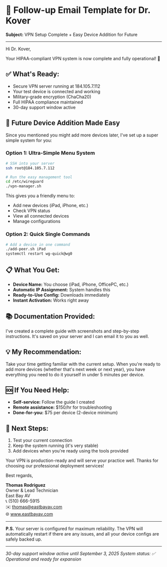 # 📧 Follow-up Email Template for Dr. Kover

**Subject:** VPN Setup Complete + Easy Device Addition for Future

---

Hi Dr. Kover,

Your HIPAA-compliant VPN system is now complete and fully operational! 🎉

## ✅ **What's Ready:**
- Secure VPN server running at 184.105.7.112
- Your test device is connected and working
- Military-grade encryption (ChaCha20)
- Full HIPAA compliance maintained
- 30-day support window active

## 🚀 **Future Device Addition Made Easy**

Since you mentioned you might add more devices later, I've set up a super simple system for you:

### **Option 1: Ultra-Simple Menu System**
```bash
# SSH into your server
ssh root@184.105.7.112

# Run the easy management tool
cd /etc/wireguard
./vpn-manager.sh
```

This gives you a friendly menu to:
- Add new devices (iPad, iPhone, etc.)
- Check VPN status
- View all connected devices
- Manage configurations

### **Option 2: Quick Single Commands**
```bash
# Add a device in one command
./add-peer.sh iPad
systemctl restart wg-quick@wg0
```

## 📋 **What You Get:**
- **Device Name:** You choose (iPad, iPhone, OfficePC, etc.)
- **Automatic IP Assignment:** System handles this
- **Ready-to-Use Config:** Downloads immediately
- **Instant Activation:** Works right away

## 📚 **Documentation Provided:**
I've created a complete guide with screenshots and step-by-step instructions. It's saved on your server and I can email it to you as well.

## 💡 **My Recommendation:**
Take your time getting familiar with the current setup. When you're ready to add more devices (whether that's next week or next year), you have everything you need to do it yourself in under 5 minutes per device.

## 🆘 **If You Need Help:**
- **Self-service:** Follow the guide I created
- **Remote assistance:** $150/hr for troubleshooting
- **Done-for-you:** $75 per device (2-device minimum)

## 🎯 **Next Steps:**
1. Test your current connection
2. Keep the system running (it's very stable)
3. Add devices when you're ready using the tools provided

Your VPN is production-ready and will serve your practice well. Thanks for choosing our professional deployment services!

Best regards,

**Thomas Rodriguez**  
Owner & Lead Technician  
East Bay AV  
📞 (510) 666-5915  
✉️ thomas@eastbayav.com  
🌐 www.eastbayav.com

---

**P.S.** Your server is configured for maximum reliability. The VPN will automatically restart if there are any issues, and all your device configs are safely backed up.

---

*30-day support window active until September 3, 2025*
*System status: ✅ Operational and ready for expansion*
